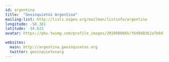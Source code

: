 ```yaml
---
id: argentina
title:  "Geoinquietos Argentina"
mailing-list: http://lists.osgeo.org/mailman/listinfo/argentina
longitude: -58.381
latitude: -34.622
avatar: https://pbs.twimg.com/profile_images/2918980665/f6d9d0362a7b8d1240235b8ae8ea82d2.png

websites:
  main: http://argentina.geoinquietos.org
  twitter: geoinquietosarg
---
```


